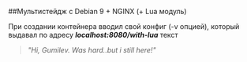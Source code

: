 ##Мультистейдж с Debian 9 \+ NGINX \(\+ Lua модуль\)

При создании контейнера вводил свой конфиг (-v опцией), который выдавал 
по адресу ***localhost:8080/with-lua*** 
текст 
> *"Hi, Gumilev. Was hard..but i still here!"*
